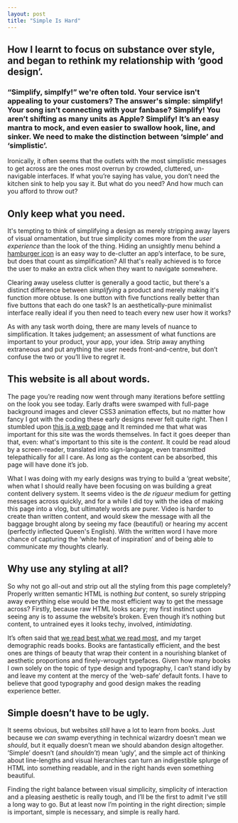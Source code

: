 ```yaml
---
layout: post
title: "Simple Is Hard"
---
```


## How I learnt to focus on substance over style, and began to rethink my relationship with ‘good design’.

### “Simplify, simplfy!” we're often told. Your service isn't appealing to your customers? The answer's simple: simplify! Your song isn’t connecting with your fanbase? Simplify! You aren’t shifting as many units as Apple? Simplify! It’s an easy mantra to mock, and even easier to swallow hook, line, and sinker. We need to make the distinction between ‘simple’ and ‘simplistic’.

Ironically, it often seems that the outlets with the most simplistic messages to get across are the ones most overrun by crowded, cluttered, un-navigable interfaces. If what you’re saying has value, you don’t need the kitchen sink to help you say it. But what do you need? And how much can you afford to throw out?

## Only keep what you need.

It's tempting to think of simplifying a design as merely stripping away layers of visual ornamentation, but true simplicity comes more from the *user experience* than the look of the thing. Hiding an unsightly menu behind a [hamburger icon](http://example.com/) is an easy way to de-clutter an app’s interface, to be sure, but does that count as simplification? All that's really achieved is to force the user to make an extra click when they want to navigate somewhere.

Clearing away useless clutter is generally a good tactic, but there's a distinct difference between *simplifying* a product and merely making it's function more obtuse. Is one button with five functions really better than five buttons that each do one task? Is an aesthetically-pure minimalist interface really ideal if you then need to teach every new user how it works?

As with any task worth doing, there are many levels of nuance to simplification. It takes judgement; an assessment of what functions are important to your product, your app, your idea. Strip away anything extraneous and put anything the user needs front-and-centre, but don’t confuse the two or you’ll live to regret it.

## This website is all about words.

The page you’re reading now went through many iterations before settling on the look you see today. Early drafts were swamped with full-page background images and clever CSS3 animation effects, but no matter how fancy I got with the coding these early designs never felt quite right. Then I stumbled upon [this is a web page](/) and It reminded me that what was important for this site was the words themselves. In fact it goes deeper than that, even: what's important to this site is the *content*. It could be read aloud by a screen-reader, translated into sign-language, even transmitted telepathically for all I care. As long as the content can be absorbed, this page will have done it’s job.

What I was doing with my early designs was trying to build a ‘great website’, when what I should really have been focusing on was building a great content delivery system. It seems video is the *de rigueur* medium for getting messages across quickly, and for a while I did toy with the idea of making this page into a vlog, but ultimately words are purer. Video is harder to create than written content, and would skew the message with all the baggage brought along by seeing my face (beautiful) or hearing my accent (perfectly inflected Queen's English). With the written word I have more chance of capturing the ‘white heat of inspiration’ and of being able to communicate my thoughts clearly.

## Why use any styling at all?

So why not go all-out and strip out all the styling from this page completely? Properly written semantic HTML is nothing *but* content, so surely stripping away everything else would be the most efficient way to get the message across? Firstly, because raw HTML looks scary; my first instinct upon seeing any is to assume the website’s broken. Even though it’s nothing but content, to untrained eyes it looks techy, involved, *intimidating*.

It’s often said that [we read best what we read most](/), and my target demographic reads books. Books are fantastically efficient, and the best ones are things of beauty that wrap their content in a nourishing blanket of aesthetic proportions and finely-wrought typefaces. Given how many books I own solely on the topic of type design and typography, I can’t stand idly by and leave my content at the mercy of the ‘web-safe’ default fonts. I have to believe that good typography and good design makes the reading experience better.

## Simple doesn’t have to be ugly.

It seems obvious, but websites *still* have a lot to learn from books. Just because we *can* swamp everything in technical wizardry doesn’t mean we *should*, but it equally doesn’t mean we should abandon design altogether. ‘Simple’ doesn’t (and *shouldn’t*) mean ‘ugly’, and the simple act of thinking about line-lengths and visual hierarchies can turn an indigestible splurge of HTML into something readable, and in the right hands even something beautiful.

Finding the right balance between visual simplicity, simplicity of interaction and a pleasing aesthetic is really tough, and I’ll be the first to admit I’ve still a long way to go. But at least now I’m pointing in the right direction; simple is important, simple is necessary, and simple is really hard.